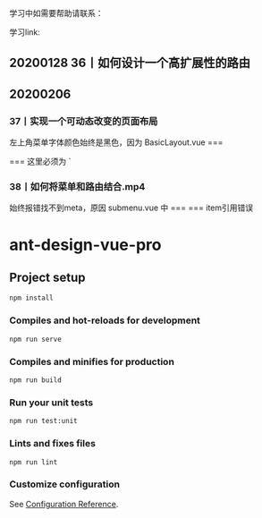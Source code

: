 学习中如需要帮助请联系：

学习link:
## 20200128 36丨如何设计一个高扩展性的路由
## 20200206
### 37丨实现一个可动态改变的页面布局 
 左上角菜单字体颜色始终是黑色，因为
 BasicLayout.vue
 === <div :class="[`nav-theme-${navTheme}`, `nav-layout-${navLayout}`]">===
 这里必须为 `
### 38丨如何将菜单和路由结合.mp4 
 始终报错找不到meta，原因
 submenu.vue 中 === <a-icon v-if="item.meta.icon" :type="item.meta.icon" /> ===
 item引用错误


# ant-design-vue-pro

## Project setup
```
npm install
```

### Compiles and hot-reloads for development
```
npm run serve
```

### Compiles and minifies for production
```
npm run build
```

### Run your unit tests
```
npm run test:unit
```

### Lints and fixes files
```
npm run lint
```

### Customize configuration
See [Configuration Reference](https://cli.vuejs.org/config/).
